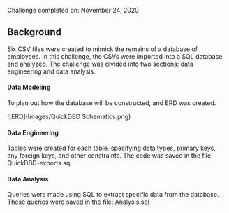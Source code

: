 Challenge completed on: November 24, 2020

## Background

Six CSV files were created to mimick the remains of a database of employees. In this challenge, the CSVs were imported into a SQL database and analyzed. The challenge was divided into two sections: data engineering and data analysis. 


#### Data Modeling

To plan out how the database will be constructed, and ERD was created. 

![ERD](Images/QuickDBD Schematics.png)

#### Data Engineering

Tables were created for each table, specifying data types, primary keys, any foreign keys, and other constraints. The code was saved in the file: QuickDBD-exports.sql

#### Data Analysis

Queries were made using SQL to extract specific data from the database. These queries were saved in the file: Analysis.sql

